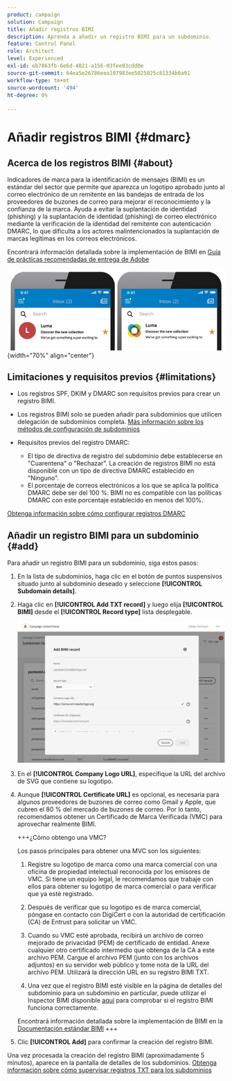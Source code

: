 ```yaml
---
product: campaign
solution: Campaign
title: Añadir registros BIMI
description: Aprenda a añadir un registro BIMI para un subdominio.
feature: Control Panel
role: Architect
level: Experienced
exl-id: eb7863fb-6e6d-4821-a156-03fee03cdd0e
source-git-commit: 64ea5e26786eea107983ee5025025c81334b0a91
workflow-type: tm+mt
source-wordcount: '494'
ht-degree: 0%

---
```


# Añadir registros BIMI {#dmarc}

## Acerca de los registros BIMI {#about}

Indicadores de marca para la identificación de mensajes (BIMI) es un estándar del sector que permite que aparezca un logotipo aprobado junto al correo electrónico de un remitente en las bandejas de entrada de los proveedores de buzones de correo para mejorar el reconocimiento y la confianza de la marca. Ayuda a evitar la suplantación de identidad (phishing) y la suplantación de identidad (phishing) de correo electrónico mediante la verificación de la identidad del remitente con autenticación DMARC, lo que dificulta a los actores malintencionados la suplantación de marcas legítimas en los correos electrónicos.

Encontrará información detallada sobre la implementación de BIMI en [Guía de prácticas recomendadas de entrega de Adobe](https://experienceleague.adobe.com/docs/deliverability-learn/deliverability-best-practice-guide/additional-resources/technotes/implement-bimi.html)

![](assets/bimi-example.png){width="70%" align="center"}

## Limitaciones y requisitos previos {#limitations}

* Los registros SPF, DKIM y DMARC son requisitos previos para crear un registro BIMI.
* Los registros BIMI solo se pueden añadir para subdominios que utilicen delegación de subdominios completa. [Más información sobre los métodos de configuración de subdominios](subdomains-branding.md#subdomain-delegation-methods)
* Requisitos previos del registro DMARC:

   * El tipo de directiva de registro del subdominio debe establecerse en &quot;Cuarentena&quot; o &quot;Rechazar&quot;. La creación de registros BIMI no está disponible con un tipo de directiva DMARC establecido en &quot;Ninguno&quot;.
   * El porcentaje de correos electrónicos a los que se aplica la política DMARC debe ser del 100 %. BIMI no es compatible con las políticas DMARC con este porcentaje establecido en menos del 100%.

[Obtenga información sobre cómo configurar registros DMARC](dmarc.md)

## Añadir un registro BIMI para un subdominio {#add}

Para añadir un registro BIMI para un subdominio, siga estos pasos:

1. En la lista de subdominios, haga clic en el botón de puntos suspensivos situado junto al subdominio deseado y seleccione **[!UICONTROL Subdomain details]**.

1. Haga clic en **[!UICONTROL Add TXT record]** y luego elija **[!UICONTROL BIMI]** desde el **[!UICONTROL Record type]** lista desplegable.

   ![](assets/bimi-add.png)

1. En el **[!UICONTROL Company Logo URL]**, especifique la URL del archivo de SVG que contiene su logotipo.

1. Aunque **[!UICONTROL Certificate URL]** es opcional, es necesaria para algunos proveedores de buzones de correo como Gmail y Apple, que cubren el 80 % del mercado de buzones de correo. Por lo tanto, recomendamos obtener un Certificado de Marca Verificada (VMC) para aprovechar realmente BIMI.

   +++¿Cómo obtengo una VMC?

   Los pasos principales para obtener una MVC son los siguientes:

   1. Registre su logotipo de marca como una marca comercial con una oficina de propiedad intelectual reconocida por los emisores de VMC. Si tiene un equipo legal, le recomendamos que trabaje con ellos para obtener su logotipo de marca comercial o para verificar que ya esté registrado.

   1. Después de verificar que su logotipo es de marca comercial, póngase en contacto con DigiCert o con la autoridad de certificación (CA) de Entrust para solicitar un VMC.

   1. Cuando su VMC esté aprobada, recibirá un archivo de correo mejorado de privacidad (PEM) de certificado de entidad. Anexe cualquier otro certificado intermedio que obtenga de la CA a este archivo PEM. Cargue el archivo PEM (junto con los archivos adjuntos) en su servidor web público y tome nota de la URL del archivo PEM. Utilizará la dirección URL en su registro BIMI TXT.

   1. Una vez que el registro BIMI esté visible en la página de detalles del subdominio para un subdominio en particular, puede utilizar el Inspector BIMI disponible [aquí](https://bimigroup.org/bimi-generator/) para comprobar si el registro BIMI funciona correctamente.

   Encontrará información detallada sobre la implementación de BIMI en la [Documentación estándar BIMI](https://bimigroup.org/implementation-guide/)
+++

1. Clic **[!UICONTROL Add]** para confirmar la creación del registro BIMI.

Una vez procesada la creación del registro BIMI (aproximadamente 5 minutos), aparece en la pantalla de detalles de los subdominios. [Obtenga información sobre cómo supervisar registros TXT para los subdominios](gs-txt-records.md#monitor)
